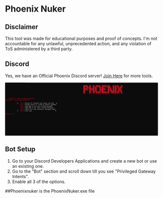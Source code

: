 # Phoenix Nuker

## Disclaimer
This tool was made for educational purposes and proof of concepts. I'm not accountable for any unlawful, unprecedented action, and any violation of ToS administered by a third party.

## Discord
Yes, we have an Official Phoenix Discord server! [Join Here](https://discord.gg/Q8nnqbz9G2) for more tools.

![Phoenix Nuker](./phoenixnuker.png)

## Bot Setup
1. Go to your Discord Developers Applications and create a new bot or use an existing one.
2. Go to the "Bot" section and scroll down till you see "Privileged Gateway Intents".
3. Enable all 3 of the options.

##Phoenixnuker is the PhoenixNuker.exe file
 
